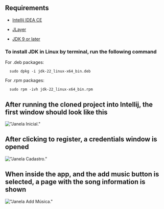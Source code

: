 ## Requirements

 * [Intellij IDEA CE](https://www.jetbrains.com/idea/download/?section=mac)

 * [JLayer](https://www.mvnrepository.com/artifact/javazoom/jlayer/1.0.1)

 * [JDK 9 or later](https://www.oracle.com/br/java/technologies/downloads/)

### To install JDK in Linux by terminal, run the following command

For .deb packages:
```
  sudo dpkg -i jdk-22_linux-x64_bin.deb
```

For .rpm packages:
```
  sudo rpm -ivh jdk-22_linux-x64_bin.rpm
```

## After running the cloned project into Intellij, the first window should look like this

!["Janela Inicial."](<img width="400" alt="Image" src="https://github.com/user-attachments/assets/fbf1fcff-8bc1-4a54-8941-66d291ce4907" />)

## After clicking to register, a credentials window is opened

!["Janela Cadastro."](<img width="400" alt="Image" src="https://github.com/user-attachments/assets/11ebc15c-d03c-487d-a155-00af0e6cdf52" />)

## When inside the app, and the add music button is selected, a page with the song information is shown

!["Janela Add Música."](<img width="400" alt="Image" src="https://github.com/user-attachments/assets/59a1f94c-a829-46ce-b19d-16d9c0a75b46" />)


